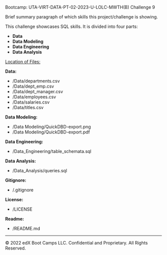 Bootcamp: UTA-VIRT-DATA-PT-02-2023-U-LOLC-MWTH(B) Challenge 9

Brief summary paragraph of which skills this project/challenge is showing.

This challenge showcases SQL skills. It is divided into four parts:
- **Data**
- **Data Modeling**
- **Data Engineering**
- **Data Analysis**

<u>Location of Files:</u>

**Data:**
- /Data/departments.csv
- /Data/dept_emp.csv
- /Data/dept_manager.csv
- /Data/employees.csv
- /Data/salaries.csv
- /Data/titles.csv

**Data Modeling:**
- /Data Modeling/QuickDBD-export.png
- /Data Modeling/QuickDBD-export.pdf

**Data Engineering:**
- /Data_Engineering/table_schemata.sql

**Data Analysis:**
- /Data_Analysis/queries.sql


**Gitignore:**
- /.gitignore

**License:**
- /LICENSE

**Readme:**
- /README.md

---

© 2022 edX Boot Camps LLC. Confidential and Proprietary. All Rights Reserved.
